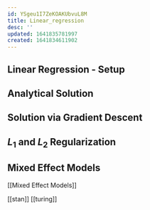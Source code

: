 ```yaml
---
id: YSgeu1I7ZeKOAKUbvuL8M
title: Linear_regression
desc: ''
updated: 1641835781997
created: 1641834611902
---
```



## Linear Regression - Setup 

## Analytical Solution

## Solution via Gradient Descent

## $L_1$ and $L_2$ Regularization


## Mixed Effect Models
[[Mixed Effect Models]]




[[stan]]
[[turing]]

